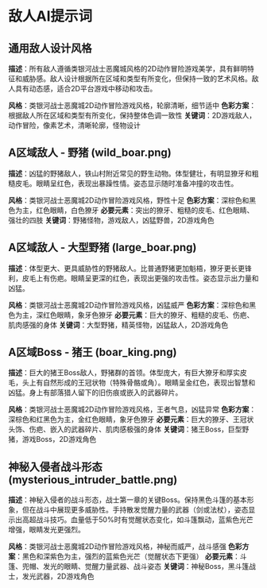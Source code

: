 # 敌人AI提示词

## 通用敌人设计风格

**描述**：所有敌人遵循类银河战士恶魔城风格的2D动作冒险游戏美学，具有鲜明特征和威胁感。敌人设计根据所在区域和类型有所变化，但保持一致的艺术风格。敌人具有动态感，适合2D平台游戏中移动和攻击。

**风格**：类银河战士恶魔城2D动作冒险游戏风格，轮廓清晰，细节适中
**色彩方案**：根据敌人所在区域和类型有所变化，保持整体色调一致性
**关键词**：2D游戏敌人，动作冒险，像素艺术，清晰轮廓，怪物设计

## A区域敌人 - 野猪 (wild_boar.png)

**描述**：凶猛的野猪敌人，铁山村附近常见的野生动物。体型健壮，有明显獠牙和粗糙皮毛。眼睛呈红色，表现出暴躁性情。姿态显示随时准备冲撞的攻击性。

**风格**：类银河战士恶魔城2D动作冒险游戏风格，野性十足
**色彩方案**：深棕色和黑色为主，红色眼睛，白色獠牙
**必要元素**：突出的獠牙、粗糙的皮毛、红色眼睛、强壮的四肢
**关键词**：野猪怪物，游戏敌人，凶猛野兽，2D游戏角色

## A区域敌人 - 大型野猪 (large_boar.png)

**描述**：体型更大、更具威胁性的野猪敌人。比普通野猪更加魁梧，獠牙更长更锋利，皮毛上有伤疤。眼睛呈更深的红色，表现出更强的攻击性。姿态显示出力量和凶猛。

**风格**：类银河战士恶魔城2D动作冒险游戏风格，凶猛威严
**色彩方案**：深棕色和黑色为主，深红色眼睛，象牙色獠牙
**必要元素**：巨大的獠牙、粗糙的皮毛、伤疤、肌肉感强的身体
**关键词**：大型野猪，精英怪物，凶猛敌人，2D游戏角色

## A区域Boss - 猪王 (boar_king.png)

**描述**：巨大的猪王Boss敌人，野猪群的首领。体型庞大，有巨大獠牙和厚实皮毛，头上有自然形成的王冠状物（特殊骨骼或角）。眼睛呈金红色，表现出智慧和凶猛。身上有部落猎人留下的旧伤痕或嵌入的武器碎片。

**风格**：类银河战士恶魔城2D动作冒险游戏风格，王者气息，凶猛异常
**色彩方案**：深棕色和红黑色为主，金红色眼睛，象牙色獠牙
**必要元素**：巨大的獠牙、王冠状头饰、伤疤、嵌入的武器碎片、肌肉感极强的身体
**关键词**：猪王Boss，巨型野猪，游戏Boss，2D游戏角色

## 神秘入侵者战斗形态 (mysterious_intruder_battle.png)

**描述**：神秘入侵者的战斗形态，战士第一章的关键Boss。保持黑色斗篷的基本形象，但在战斗中展现更多威胁性。手持散发觉醒力量的武器（剑或法杖），姿态显示出高超战斗技巧。血量低于50%时有觉醒状态变化，如斗篷飘动，蓝紫色光芒增强，眼睛发光更强烈。

**风格**：类银河战士恶魔城2D动作冒险游戏风格，神秘而威严，战斗感强
**色彩方案**：黑色和深紫色为主，强烈的蓝紫色光芒（觉醒状态下更强）
**必要元素**：斗篷、兜帽、发光的眼睛、觉醒力量武器、战斗姿态
**关键词**：神秘Boss，黑斗篷战士，发光武器，2D游戏角色